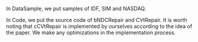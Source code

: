 In DataSample, we put samples of IDF, SIM and NASDAQ.

In Code, we put the source code of bNDCRepair and CVtRepair. It is worth noting that cCVtRepair is implemented by ourselves according to the idea of the paper. We make any optimizations in the implementation process.
